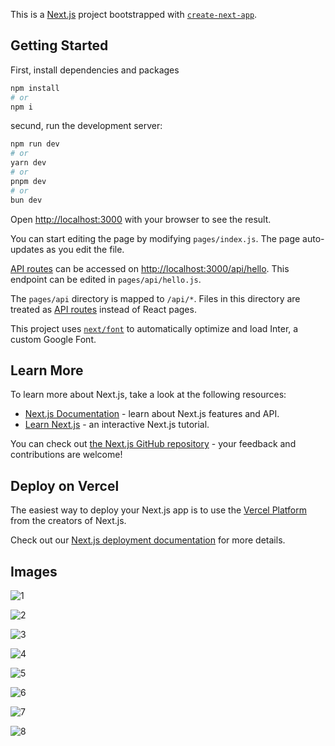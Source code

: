 This is a [Next.js](https://nextjs.org/) project bootstrapped with [`create-next-app`](https://github.com/vercel/next.js/tree/canary/packages/create-next-app).

## Getting Started

First, install dependencies and packages

```bash
npm install
# or
npm i
```
secund, run the development server:

```bash
npm run dev
# or
yarn dev
# or
pnpm dev
# or
bun dev
```

Open [http://localhost:3000](http://localhost:3000) with your browser to see the result.

You can start editing the page by modifying `pages/index.js`. The page auto-updates as you edit the file.

[API routes](https://nextjs.org/docs/api-routes/introduction) can be accessed on [http://localhost:3000/api/hello](http://localhost:3000/api/hello). This endpoint can be edited in `pages/api/hello.js`.

The `pages/api` directory is mapped to `/api/*`. Files in this directory are treated as [API routes](https://nextjs.org/docs/api-routes/introduction) instead of React pages.

This project uses [`next/font`](https://nextjs.org/docs/basic-features/font-optimization) to automatically optimize and load Inter, a custom Google Font.

## Learn More

To learn more about Next.js, take a look at the following resources:

- [Next.js Documentation](https://nextjs.org/docs) - learn about Next.js features and API.
- [Learn Next.js](https://nextjs.org/learn) - an interactive Next.js tutorial.

You can check out [the Next.js GitHub repository](https://github.com/vercel/next.js/) - your feedback and contributions are welcome!

## Deploy on Vercel

The easiest way to deploy your Next.js app is to use the [Vercel Platform](https://vercel.com/new?utm_medium=default-template&filter=next.js&utm_source=create-next-app&utm_campaign=create-next-app-readme) from the creators of Next.js.

Check out our [Next.js deployment documentation](https://nextjs.org/docs/deployment) for more details.

## Images
![1](https://github.com/demiana55samir/jumia-clone/assets/65955978/8b9dd39e-d39c-4d18-b670-458e7e2f14b1)

![2](https://github.com/demiana55samir/jumia-clone/assets/65955978/9edb04e7-55aa-4a24-a68e-634771307dff)

![3](https://github.com/demiana55samir/jumia-clone/assets/65955978/8b638b08-4710-4f5a-8061-6fdb2c2deeb6)

![4](https://github.com/demiana55samir/jumia-clone/assets/65955978/5476d642-ce46-463f-a571-59ecabd26751)

![5](https://github.com/demiana55samir/jumia-clone/assets/65955978/d6b2c7e6-6781-4842-be59-9ae05127487b)

![6](https://github.com/demiana55samir/jumia-clone/assets/65955978/2430fa5e-9d60-45b2-a96c-0f19914221a6)

![7](https://github.com/demiana55samir/jumia-clone/assets/65955978/f803cec6-e246-4cb2-92cf-8144fa3dd2a2)

![8](https://github.com/demiana55samir/jumia-clone/assets/65955978/8f7a5689-5dc0-4054-8917-3a2695c201f9)


